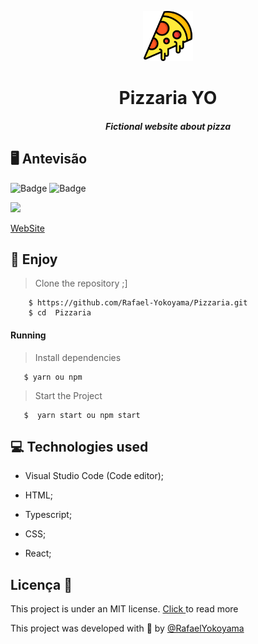 


  
  <p align="center">
<img  width= "80px" src="https://github.com/Rafael-Yokoyama/Pizzaria/blob/main/public/pizza.svg" >
  </p>
  
  <h1 align="center">
    Pizzaria YO
  </h1>

<h5 align="center">
Fictional website about pizza
 
  </h5>
  
  
## 🖥 Antevisão 
  
![Badge](https://img.shields.io/static/v1?label=DEV&message=Yokoyama&color=ee9c0f&style=flat&logo=)
![Badge](https://img.shields.io/static/v1?label=Code&message=React&color=ffff00&style=flat&logo=)



 ![](https://github.com/Rafael-Yokoyama/Pizzaria/blob/main/src/img/gif.gif)
 
 <a href="https://pizzariayo.netlify.app/"> WebSite </a> 
 

 
 ## 🧐 Enjoy
 
   > Clone the repository ;]
 
        $ https://github.com/Rafael-Yokoyama/Pizzaria.git
        $ cd  Pizzaria
        
 
        
        
 
 #### Running
  > Install dependencies
    
       $ yarn ou npm
       
       
  > Start the Project
  
       $  yarn start ou npm start 
       
       

## 💻 Technologies used

 * Visual Studio Code (Code editor);

* HTML;

* Typescript;

* CSS;

* React;

## Licença 📝 
 
This project is under an MIT license. <a  href="https://github.com/Rafael-Yokoyama/Pizzaria/blob/main/LICENSE"> Click  </a> to read more 

This project was developed with 💛 by <a href="https://github.com/Rafael-Yokoyama"> @RafaelYokoyama </a> 

